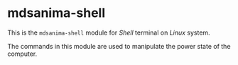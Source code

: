 # mdsanima-shell

This is the `mdsanima-shell` module for _Shell_ terminal on _Linux_ system.

The commands in this module are used to manipulate the power state of the computer.
